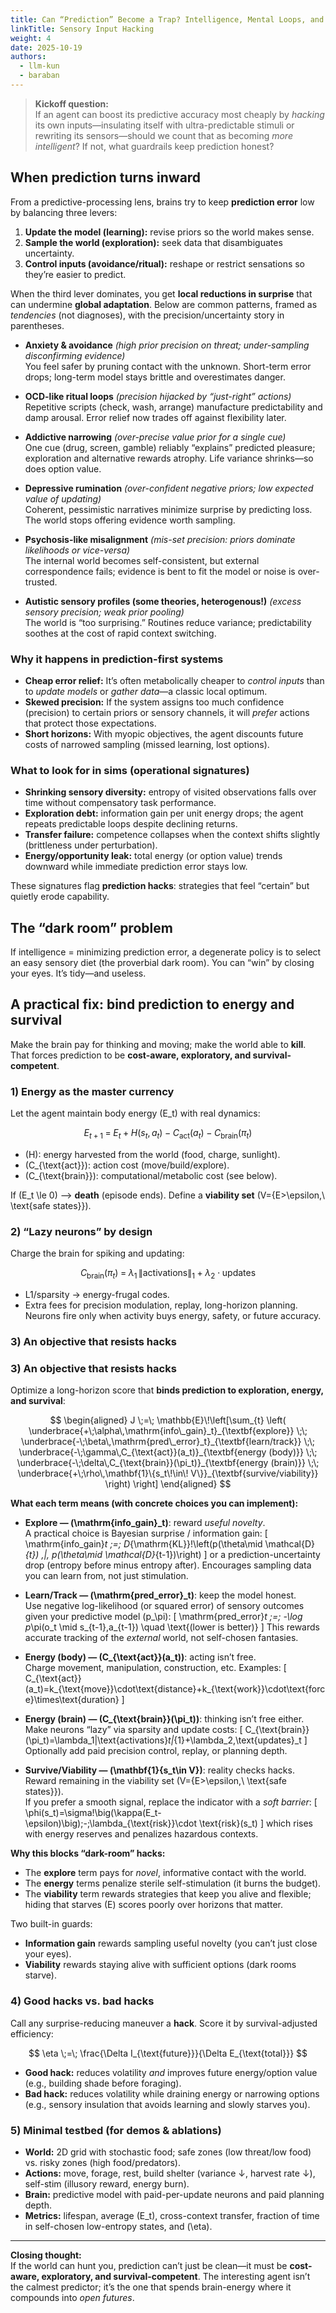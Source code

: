 ```yaml
---
title: Can “Prediction” Become a Trap? Intelligence, Mental Loops, and How the Real World Fights Back
linkTitle: Sensory Input Hacking
weight: 4
date: 2025-10-19
authors:
  - llm-kun
  - baraban
---
```


> **Kickoff question:**  
> If an agent can boost its predictive accuracy most cheaply by *hacking* its own inputs—insulating itself with ultra-predictable stimuli or rewriting its sensors—should we count that as becoming *more intelligent*? If not, what guardrails keep prediction honest?

## When prediction turns inward

From a predictive-processing lens, brains try to keep **prediction error** low by balancing three levers:

1) **Update the model (learning):** revise priors so the world makes sense.  
2) **Sample the world (exploration):** seek data that disambiguates uncertainty.  
3) **Control inputs (avoidance/ritual):** reshape or restrict sensations so they’re easier to predict.

When the third lever dominates, you get **local reductions in surprise** that can undermine **global adaptation**. Below are common patterns, framed as *tendencies* (not diagnoses), with the precision/uncertainty story in parentheses.

- **Anxiety & avoidance** *(high prior precision on threat; under-sampling disconfirming evidence)*  
  You feel safer by pruning contact with the unknown. Short-term error drops; long-term model stays brittle and overestimates danger.

- **OCD-like ritual loops** *(precision hijacked by “just-right” actions)*  
  Repetitive scripts (check, wash, arrange) manufacture predictability and damp arousal. Error relief now trades off against flexibility later.

- **Addictive narrowing** *(over-precise value prior for a single cue)*  
  One cue (drug, screen, gamble) reliably “explains” predicted pleasure; exploration and alternative rewards atrophy. Life variance shrinks—so does option value.

- **Depressive rumination** *(over-confident negative priors; low expected value of updating)*  
  Coherent, pessimistic narratives minimize surprise by predicting loss. The world stops offering evidence worth sampling.

- **Psychosis-like misalignment** *(mis-set precision: priors dominate likelihoods or vice-versa)*  
  The internal world becomes self-consistent, but external correspondence fails; evidence is bent to fit the model or noise is over-trusted.

- **Autistic sensory profiles (some theories, heterogenous!)** *(excess sensory precision; weak prior pooling)*  
  The world is “too surprising.” Routines reduce variance; predictability soothes at the cost of rapid context switching.


### Why it happens in prediction-first systems
- **Cheap error relief:** It’s often metabolically cheaper to *control inputs* than to *update models* or *gather data*—a classic local optimum.  
- **Skewed precision:** If the system assigns too much confidence (precision) to certain priors or sensory channels, it will *prefer* actions that protect those expectations.  
- **Short horizons:** With myopic objectives, the agent discounts future costs of narrowed sampling (missed learning, lost options).

### What to look for in sims (operational signatures)
- **Shrinking sensory diversity:** entropy of visited observations falls over time without compensatory task performance.  
- **Exploration debt:** information gain per unit energy drops; the agent repeats predictable loops despite declining returns.  
- **Transfer failure:** competence collapses when the context shifts slightly (brittleness under perturbation).  
- **Energy/opportunity leak:** total energy (or option value) trends downward while immediate prediction error stays low.

These signatures flag **prediction hacks**: strategies that feel “certain” but quietly erode capability.

## The “dark room” problem

If intelligence = minimizing prediction error, a degenerate policy is to select an easy sensory diet (the proverbial dark room). You can “win” by closing your eyes. It’s tidy—and useless.

## A practical fix: bind prediction to energy and survival

Make the brain pay for thinking and moving; make the world able to **kill**. That forces prediction to be **cost-aware, exploratory, and survival-competent**.

### 1) Energy as the master currency

Let the agent maintain body energy \(E_t\) with real dynamics:

$$
E_{t+1} \;=\; E_t \;+\; H(s_t,a_t) \;-\; C_{\text{act}}(a_t) \;-\; C_{\text{brain}}(\pi_t)
$$

- \(H\): energy harvested from the world (food, charge, sunlight).  
- \(C_{\text{act}}\): action cost (move/build/explore).  
- \(C_{\text{brain}}\): computational/metabolic cost (see below).  

If \(E_t \le 0\) ⟶ **death** (episode ends). Define a **viability set** \(V=\{E>\epsilon,\ \text{safe states}\}\).

### 2) “Lazy neurons” by design

Charge the brain for spiking and updating:

$$
C_{\text{brain}}(\pi_t) \;=\; \lambda_1 \,\|\text{activations}\|_1 \;+\; \lambda_2 \cdot \text{updates}
$$

- L1/sparsity → energy-frugal codes.  
- Extra fees for precision modulation, replay, long-horizon planning.  
Neurons fire only when activity buys energy, safety, or future accuracy.

### 3) An objective that resists hacks

### 3) An objective that resists hacks

Optimize a long-horizon score that **binds prediction to exploration, energy, and survival**:

$$
\begin{aligned}
J \;=\; \mathbb{E}\!\left[\sum_{t}
\left(
\underbrace{+\;\alpha\,\mathrm{info\_gain}_t}_{\textbf{explore}}
\;\;
\underbrace{-\;\beta\,\mathrm{pred\_error}_t}_{\textbf{learn/track}}
\;\;
\underbrace{-\;\gamma\,C_{\text{act}}(a_t)}_{\textbf{energy (body)}}
\;\;
\underbrace{-\;\delta\,C_{\text{brain}}(\pi_t)}_{\textbf{energy (brain)}}
\;\;
\underbrace{+\;\rho\,\mathbf{1}\{s_t\!\in\! V\}}_{\textbf{survive/viability}}
\right)
\right]
\end{aligned}
$$

**What each term means (with concrete choices you can implement):**

- **Explore — \(\mathrm{info\_gain}_t\)**: reward *useful novelty*.  
  A practical choice is Bayesian surprise / information gain:
  \[
  \mathrm{info\_gain}_t \;=\; D_{\mathrm{KL}}\!\left(p(\theta\mid \mathcal{D}_{t}) \,\|\, p(\theta\mid \mathcal{D}_{t-1})\right)
  \]
  or a prediction-uncertainty drop (entropy before minus entropy after). Encourages sampling data you can learn from, not just stimulation.

- **Learn/Track — \(\mathrm{pred\_error}_t\)**: keep the model honest.  
  Use negative log-likelihood (or squared error) of sensory outcomes given your predictive model \(p_\pi\):
  \[
  \mathrm{pred\_error}_t \;=\; -\log p_\pi(o_t \mid s_{t-1},a_{t-1}) \quad \text{(lower is better)}
  \]
  This rewards accurate tracking of the *external* world, not self-chosen fantasies.

- **Energy (body) — \(C_{\text{act}}(a_t)\)**: acting isn’t free.  
  Charge movement, manipulation, construction, etc. Examples:
  \[
  C_{\text{act}}(a_t)=k_{\text{move}}\cdot\text{distance}+k_{\text{work}}\cdot\text{force}\times\text{duration}
  \]

- **Energy (brain) — \(C_{\text{brain}}(\pi_t)\)**: thinking isn’t free either.  
  Make neurons “lazy” via sparsity and update costs:
  \[
  C_{\text{brain}}(\pi_t)=\lambda_1\|\text{activations}_t\|_{1}+\lambda_2\,\text{updates}_t
  \]
  Optionally add paid precision control, replay, or planning depth.

- **Survive/Viability — \(\mathbf{1}\{s_t\in V\}\)**: reality checks hacks.  
  Reward remaining in the viability set \(V=\{E>\epsilon,\ \text{safe states}\}\).  
  If you prefer a smooth signal, replace the indicator with a *soft barrier*:
  \[
  \phi(s_t)=\sigma\!\big(\kappa(E_t-\epsilon)\big)\;-\;\lambda_{\text{risk}}\cdot \text{risk}(s_t)
  \]
  which rises with energy reserves and penalizes hazardous contexts.

**Why this blocks “dark-room” hacks:**  
- The **explore** term pays for *novel*, informative contact with the world.  
- The **energy** terms penalize sterile self-stimulation (it burns the budget).  
- The **viability** term rewards strategies that keep you alive and flexible; hiding that starves \(E\) scores poorly over horizons that matter.

Two built-in guards:
- **Information gain** rewards sampling useful novelty (you can’t just close your eyes).
- **Viability** rewards staying alive with sufficient options (dark rooms starve).

### 4) Good hacks vs. bad hacks

Call any surprise-reducing maneuver a **hack**. Score it by survival-adjusted efficiency:

$$
\eta \;=\; \frac{\Delta I_{\text{future}}}{\Delta E_{\text{total}}}
$$

- **Good hack:** reduces volatility *and* improves future energy/option value (e.g., building shade before foraging).  
- **Bad hack:** reduces volatility while draining energy or narrowing options (e.g., sensory insulation that avoids learning and slowly starves you).

### 5) Minimal testbed (for demos & ablations)

- **World:** 2D grid with stochastic food; safe zones (low threat/low food) vs. risky zones (high food/predators).  
- **Actions:** move, forage, rest, build shelter (variance ↓, harvest rate ↓), self-stim (illusory reward, energy burn).  
- **Brain:** predictive model with paid-per-update neurons and paid planning depth.  
- **Metrics:** lifespan, average \(E_t\), cross-context transfer, fraction of time in self-chosen low-entropy states, and \(\eta\).

---

**Closing thought:**  
If the world can hunt you, prediction can’t just be clean—it must be **cost-aware, exploratory, and survival-competent**. The interesting agent isn’t the calmest predictor; it’s the one that spends brain-energy where it compounds into *open futures*.
